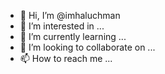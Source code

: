 - 👋 Hi, I’m @imhaluchman
- 👀 I’m interested in ...
- 🌱 I’m currently learning ...
- 💞️ I’m looking to collaborate on ...
- 📫 How to reach me ...

<!---
imhaluchman/imhaluchman is a ✨ special ✨ repository because its `README.md` (this file) appears on your GitHub profile.
You can click the Preview link to take a look at your changes.
--->
